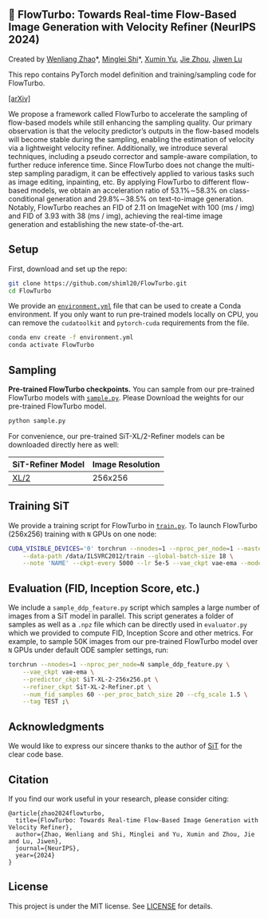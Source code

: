 ## 🚀 FlowTurbo: Towards Real-time Flow-Based Image Generation with Velocity Refiner (NeurIPS 2024)

Created by [Wenliang Zhao](https://wl-zhao.github.io/)\*, [Minglei Shi](https://github.com/shiml20)\*, [Xumin Yu](https://yuxumin.github.io/), [Jie Zhou](https://scholar.google.com/citations?user=6a79aPwAAAAJ&hl=en&authuser=1), [Jiwen Lu](https://scholar.google.com/citations?user=TN8uDQoAAAAJ&hl=en&authuser=1)

This repo contains PyTorch model definition and training/sampling code for FlowTurbo. 

[[arXiv]](http://arxiv.org/abs/2409.18128)

We propose a framework called FlowTurbo to accelerate the sampling of flow-based models while still enhancing the sampling quality. Our primary observation is that the velocity predictor’s outputs in the flow-based models will become stable during the sampling, enabling the estimation of velocity via a lightweight velocity refiner. Additionally, we introduce several techniques, including a pseudo corrector and sample-aware compilation, to further reduce inference time. Since FlowTurbo does not change the multi-step sampling paradigm, it can be effectively applied to various tasks such as image editing, inpainting, etc. By applying FlowTurbo to different flow-based models, we obtain an acceleration ratio of 53.1%∼58.3% on class-conditional generation and 29.8%∼38.5% on text-to-image generation. Notably, FlowTurbo reaches an FID of 2.11 on ImageNet with 100 (ms / img) and FID of 3.93 with 38 (ms / img), achieving the real-time image generation and establishing the new state-of-the-art.



## Setup

First, download and set up the repo:

```bash
git clone https://github.com/shiml20/FlowTurbo.git
cd FlowTurbo
```



We provide an [`environment.yml`](environment.yml) file that can be used to create a Conda environment. If you only want 
to run pre-trained models locally on CPU, you can remove the `cudatoolkit` and `pytorch-cuda` requirements from the file.

```bash
conda env create -f environment.yml
conda activate FlowTurbo
```



## Sampling 

**Pre-trained FlowTurbo checkpoints.** You can sample from our pre-trained FlowTurbo models with [`sample.py`](sample.py). Please Download the weights for our pre-trained FlowTurbo model.

```bash
python sample.py
```

For convenience, our pre-trained SiT-XL/2-Refiner models can be downloaded directly here as well:

| SiT-Refiner Model                                            | Image Resolution |
| ------------------------------------------------------------ | ---------------- |
| [XL/2](https://cloud.tsinghua.edu.cn/f/3d07d92dd2314857ae50/?dl=1) | 256x256          |



## Training SiT

We provide a training script for FlowTurbo in [`train.py`](train.py). To launch FlowTurbo (256x256) training with `N` GPUs on 
one node:

```bash
CUDA_VISIBLE_DEVICES='0' torchrun --nnodes=1 --nproc_per_node=1 --master_port 12345 train.py \
    --data-path /data/ILSVRC2012/train --global-batch-size 18 \
    --note 'NAME' --ckpt-every 5000 --lr 5e-5 --vae_ckpt vae-ema --model_teacher_ckpt /pretrained_models/predictor.ckpt \
```



## Evaluation (FID, Inception Score, etc.)

We include a `sample_ddp_feature.py` script which samples a large number of images from a SiT model in parallel. This script 
generates a folder of samples as well as a `.npz` file which can be directly used in `evaluator.py` which we provided to compute FID, Inception Score and other metrics. For example, to sample 50K images from our pre-trained FlowTurbo model over `N` GPUs under default ODE sampler settings, run:

```bash
torchrun --nnodes=1 --nproc_per_node=N sample_ddp_feature.py \
    --vae_ckpt vae-ema \
    --predictor_ckpt SiT-XL-2-256x256.pt \
    --refiner_ckpt SiT-XL-2-Refiner.pt \
    --num_fid_samples 60 --per_proc_batch_size 20 --cfg_scale 1.5 \
    --tag TEST ;\
```



##  Acknowledgments

We would like to express our sincere thanks to the author of [SiT](https://github.com/willisma/SiT) for the clear code base.

## Citation

If you find our work useful in your research, please consider citing:
```
@article{zhao2024flowturbo,
  title={FlowTurbo: Towards Real-time Flow-Based Image Generation with Velocity Refiner},
  author={Zhao, Wenliang and Shi, Minglei and Yu, Xumin and Zhou, Jie and Lu, Jiwen},
  journal={NeurIPS},
  year={2024}
}
```




## License

This project is under the MIT license. See [LICENSE](LICENSE.txt) for details.
